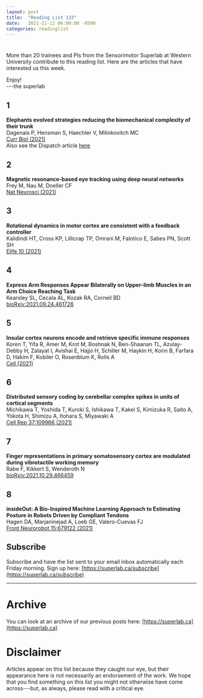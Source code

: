 ```yaml
---
layout: post
title:  "Reading List 133"
date:   2021-11-12 06:00:00 -0500
categories: readinglist
---
```


# 

More than 20 trainees and PIs from the Sensorimotor Superlab at Western University contribute to this reading list. Here are the articles that have interested us this week.

Enjoy!  
---the superlab

## 1
**Elephants evolved strategies reducing the biomechanical complexity of their trunk**  
Dagenais P, Hensman S, Haechler V, Milinkovitch MC  
[Curr Biol (2021)](https://dx.doi.org/10.1016/j.cub.2021.08.029)  
Also see the Dispatch article [here](https://www.cell.com/article/S0960982221013488/abstract)

## 2
**Magnetic resonance-based eye tracking using deep neural networks**  
Frey M, Nau M, Doeller CF  
[Nat Neurosci (2021)](https://dx.doi.org/10.1038/s41593-021-00947-w)

## 3
**Rotational dynamics in motor cortex are consistent with a feedback controller**  
Kalidindi HT, Cross KP, Lillicrap TP, Omrani M, Falotico E, Sabes PN, Scott SH  
[Elife 10 (2021)](https://dx.doi.org/10.7554/eLife.67256)

## 4
**Express Arm Responses Appear Bilaterally on Upper-limb Muscles in an Arm Choice Reaching Task**  
Kearsley SL, Cecala AL, Kozak RA, Corneil BD  
[bioRxiv:2021.09.24.461726](https://www.biorxiv.org/content/10.1101/2021.09.24.461726v2)

## 5
**Insular cortex neurons encode and retrieve specific immune responses**  
Koren T, Yifa R, Amer M, Krot M, Boshnak N, Ben-Shaanan TL, Azulay-Debby H, Zalayat I, Avishai E, Hajjo H, Schiller M, Haykin H, Korin B, Farfara D, Hakim F, Kobiler O, Rosenblum K, Rolls A  
[Cell (2021)](https://dx.doi.org/10.1016/j.cell.2021.10.013)

## 6
**Distributed sensory coding by cerebellar complex spikes in units of cortical segments**  
Michikawa T, Yoshida T, Kuroki S, Ishikawa T, Kakei S, Kimizuka R, Saito A, Yokota H, Shimizu A, Itohara S, Miyawaki A  
[Cell Rep 37:109966 (2021)](https://dx.doi.org/10.1016/j.celrep.2021.109966)

## 7
**Finger representations in primary somatosensory cortex are modulated during vibrotactile working memory**  
Rabe F, Kikkert S, Wenderoth N  
[bioRxiv:2021.10.29.466459](https://www.biorxiv.org/content/10.1101/2021.10.29.466459v1)

## 8
**insideOut: A Bio-Inspired Machine Learning Approach to Estimating Posture in Robots Driven by Compliant Tendons**  
Hagen DA, Marjaninejad A, Loeb GE, Valero-Cuevas FJ  
[Front Neurorobot 15:679122 (2021)](https://dx.doi.org/10.3389/fnbot.2021.679122)



## Subscribe
Subscribe and have the list sent to your email inbox automatically each Friday morning. Sign up here: [https://superlab.ca/subscribe](https://superlab.ca/subscribe)


---
# Archive
You can look at an archive of our previous posts here: [https://superlab.ca](https://superlab.ca)


# Disclaimer
Articles appear on this list because they caught our eye, but their appearance here is not necessarily an endorsement of the work. We hope that you find something on this list you might not otherwise have come across---but, as always, please read with a critical eye.

